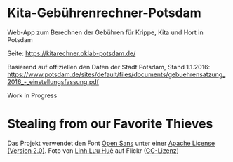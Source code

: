 # Kita-Gebührenrechner-Potsdam
Web-App zum Berechnen der Gebühren für Krippe, Kita und Hort in Potsdam

Seite: https://kitarechner.oklab-potsdam.de/

Basierend auf offiziellen den Daten der Stadt Potsdam, Stand 1.1.2016:
https://www.potsdam.de/sites/default/files/documents/gebuehrensatzung_2016_-_einstellungsfassung.pdf

Work in Progress

# Stealing from our Favorite Thieves

Das Projekt verwendet den Font <a href="https://www.fontsquirrel.com/license/open-sans">Open Sans</a> unter einer <a href="http://www.apache.org/licenses">Apache License (Version 2.0)</a>.
Foto von <a href="https://www.flickr.com/photos/130139363@N07/18379668092/in/photostream/" target="_blank">Linh Lưu Huệ</a> auf Flickr (<a href="http://creativecommons.org/licenses/by/2.0/deed.en" target="_blank">CC-Lizenz</a>)










